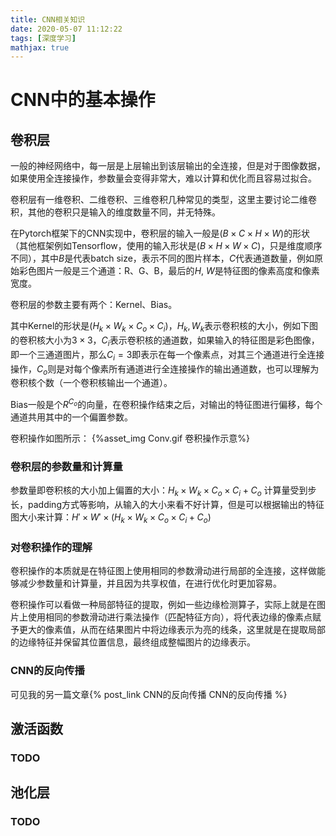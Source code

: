 ```yaml
---
title: CNN相关知识
date: 2020-05-07 11:12:22
tags: [深度学习]
mathjax: true
---
```


# CNN中的基本操作
## 卷积层
一般的神经网络中，每一层是上层输出到该层输出的全连接，但是对于图像数据，如果使用全连接操作，参数量会变得非常大，难以计算和优化而且容易过拟合。

卷积层有一维卷积、二维卷积、三维卷积几种常见的类型，这里主要讨论二维卷积，其他的卷积只是输入的维度数量不同，并无特殊。

在Pytorch框架下的CNN实现中，卷积层的输入一般是$(B\times C\times H\times W)$的形状（其他框架例如Tensorflow，使用的输入形状是$(B\times H\times W\times C)$，只是维度顺序不同），其中$B$是代表batch size，表示不同的图片样本，$C$代表通道数量，例如原始彩色图片一般是三个通道：R、G、B，最后的$H,\ W$是特征图的像素高度和像素宽度。

卷积层的参数主要有两个：Kernel、Bias。

其中Kernel的形状是$(H_k\times W_k\times C_o\times C_i)$，$H_k, W_k$表示卷积核的大小，例如下图的卷积核大小为$3\times 3$，$C_i$表示卷积核的通道数，如果输入的特征图是彩色图像，即一个三通道图片，那么$C_i=3$即表示在每一个像素点，对其三个通道进行全连接操作，$C_o$则是对每个像素所有通道进行全连接操作的输出通道数，也可以理解为卷积核个数（一个卷积核输出一个通道）。

Bias一般是个$R^{C_o}$的向量，在卷积操作结束之后，对输出的特征图进行偏移，每个通道共用其中的一个偏置参数。

卷积操作如图所示：
{%asset_img Conv.gif 卷积操作示意%}

### 卷积层的参数量和计算量
参数量即卷积核的大小加上偏置的大小：$H_k\times W_k\times C_o\times C_i + C_o$
计算量受到步长，padding方式等影响，从输入的大小来看不好计算，但是可以根据输出的特征图大小来计算：$H' \times W' \times (H_k\times W_k\times C_o\times C_i + C_o)$

### 对卷积操作的理解

卷积操作的本质就是在特征图上使用相同的参数滑动进行局部的全连接，这样做能够减少参数量和计算量，并且因为共享权值，在进行优化时更加容易。

卷积操作可以看做一种局部特征的提取，例如一些边缘检测算子，实际上就是在图片上使用相同的参数滑动进行乘法操作（匹配特征方向），将代表边缘的像素点赋予更大的像素值，从而在结果图片中将边缘表示为亮的线条，这里就是在提取局部的边缘特征并保留其位置信息，最终组成整幅图片的边缘表示。

### CNN的反向传播
可见我的另一篇文章{% post_link CNN的反向传播 CNN的反向传播 %}

## 激活函数

### TODO

## 池化层

### TODO